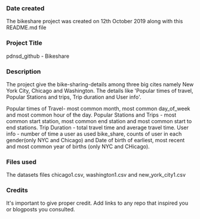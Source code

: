 ### Date created
The bikeshare project was created on 12th October 2019 along with this README.md file

### Project Title
pdnsd_github - Bikeshare

### Description
The project give the bike-sharing-details among three big cites namely New York City, Chicago and Washington. The details like 'Popular times of travel, Popular Stations and trips, Trip duration and User info'.

Popular times of Travel- most common month, most common day_of_week and most common hour of the day.
Popular Stations and Trips - most common start station, most common end station and most common start to end stations.
Trip Duration - total travel time and average travel time.
User info - number of time a user as used bike_share, counts of user in each gender(only NYC and Chicago) and Date of birth of earliest, most recent and most common year of births (only NYC and CHicago).

### Files used
The datasets files chicago1.csv, washington1.csv and new_york_city1.csv

### Credits
It's important to give proper credit. Add links to any repo that inspired you or blogposts you consulted.
